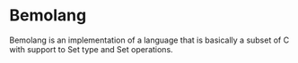 # Bemolang

Bemolang is an implementation of a language that is basically a subset of C with support to Set type and Set operations.
